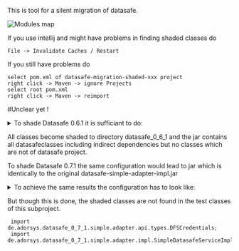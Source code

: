 This is tool for a silent migration of datasafe.

![Modules map](http://www.plantuml.com/plantuml/proxy?src=https://raw.githubusercontent.com/adorsys/datasafe-migration/develop/docs/diagrams/silent-migration.puml&fmt=svg&vvv=1&sanitize=true)


If you use intellij and might have problems in finding shaded classes do
```
File -> Invalidate Caches / Restart
```

If you still have problems do
```
select pom.xml of datasafe-migration-shaded-xxx project
right click -> Maven -> ignore Projects
select root pom.xml
right click -> Maven -> reimport
``` 

#Unclear yet !
<details>
    <summary>To shade Datasafe 0.6.1 it is sufficiant to do:</summary>

```
            <plugin>
                <groupId>org.apache.maven.plugins</groupId>
                <artifactId>maven-shade-plugin</artifactId>
                <version>3.2.1</version>
                <executions>
                    <execution>
                        <phase>package</phase>
                        <goals>
                            <goal>shade</goal>
                        </goals>
                        <configuration>
                            <minimizeJar>false</minimizeJar>
                            <keepDependenciesWithProvidedScope>false</keepDependenciesWithProvidedScope>
                            <createDependencyReducedPom>false</createDependencyReducedPom>
                            <createSourcesJar>false</createSourcesJar>

                            <artifactSet>
                                <includes>
                                    <include>de.adorsys:datasafe-simple-adapter-impl</include>
                                </includes>
                            </artifactSet>
                        </configuration>
                    </execution>
                </executions>
            </plugin>
```
</details>

All classes become shaded to directory datasafe_0_6_1 and the jar 
contains all datasafeclasses including indirect dependencies but no classes which are not
of datasafe project.

To shade Datasafe 0.7.1 the same configuration would lead to jar which is identically to the original
datasafe-simple-adapter-impl.jar

<details>
    <summary>To achieve the same results the configuration has to look like:</summary>

```    
            <plugin>
                <groupId>org.apache.maven.plugins</groupId>
                <artifactId>maven-shade-plugin</artifactId>
                <version>3.2.1</version>
                <executions>
                    <execution>
                        <phase>package</phase>
                        <goals>
                            <goal>shade</goal>
                        </goals>
                        <configuration>
                            <minimizeJar>false</minimizeJar>
                            <keepDependenciesWithProvidedScope>false</keepDependenciesWithProvidedScope>
                            <createDependencyReducedPom>false</createDependencyReducedPom>
                            <createSourcesJar>false</createSourcesJar>

                            <artifactSet>
                                <includes>
                                    <include>de.adorsys:datasafe-simple-adapter-impl</include>
                                    <include>de.adorsys:datasafe-simple-adapter-api</include>
                                    <include>de.adorsys:datasafe-encryption-api</include>
                                    <include>de.adorsys:datasafe-business</include>
                                    <include>de.adorsys:datasafe-directory-api</include>
                                    <include>de.adorsys:datasafe-inbox-api</include>
                                    <include>de.adorsys:datasafe-privatestore-api</include>
                                    <include>de.adorsys:datasafe-storage-api</include>
                                    <include>de.adorsys:datasafe-types-api</include>
                                    <include>de.adorsys:datasafe-directory-impl</include>
                                    <include>de.adorsys:datasafe-encryption-impl</include>
                                    <include>de.adorsys:datasafe-inbox-impl</include>
                                    <include>de.adorsys:datasafe-privatestore-impl</include>
                                    <include>de.adorsys:datasafe-metainfo-version-api</include>
                                    <include>de.adorsys:datasafe-metainfo-version-impl</include>
                                    <include>de.adorsys:datasafe-storage-impl-s3</include>
                                    <include>de.adorsys:datasafe-storage-impl-fs</include>
                                </includes>
                            </artifactSet>

                            <relocations>
                                <relocation>
                                    <pattern>de.adorsys.datasafe</pattern>
                                    <shadedPattern>de.adorsys.datasafe_0_7_1</shadedPattern>
                                </relocation>
                            </relocations>

                        </configuration>
                    </execution>
                </executions>
            </plugin>
```   
</details>

But though this is done, the shaded classes are not found in the test classes of this subproject.

```
 import de.adorsys.datasafe_0_7_1.simple.adapter.api.types.DFSCredentials;
 import de.adorsys.datasafe_0_7_1.simple.adapter.impl.SimpleDatasafeServiceImpl;
```

